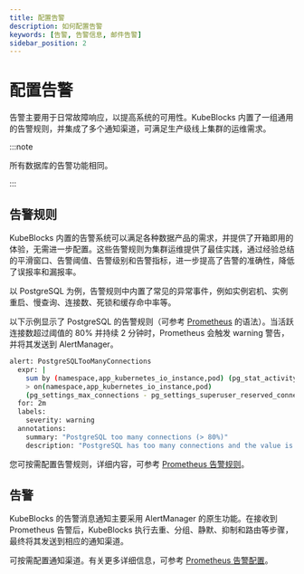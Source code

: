 ```yaml
---
title: 配置告警
description: 如何配置告警
keywords: [告警, 告警信息, 邮件告警]
sidebar_position: 2
---
```


# 配置告警

告警主要用于日常故障响应，以提高系统的可用性。KubeBlocks 内置了一组通用的告警规则，并集成了多个通知渠道，可满足生产级线上集群的运维需求。

:::note

所有数据库的告警功能相同。

:::

## 告警规则

KubeBlocks 内置的告警系统可以满足各种数据产品的需求，并提供了开箱即用的体验，无需进一步配置。这些告警规则为集群运维提供了最佳实践，通过经验总结的平滑窗口、告警阈值、告警级别和告警指标，进一步提高了告警的准确性，降低了误报率和漏报率。

以 PostgreSQL 为例，告警规则中内置了常见的异常事件，例如实例宕机、实例重启、慢查询、连接数、死锁和缓存命中率等。

以下示例显示了 PostgreSQL 的告警规则（可参考 [Prometheus](https://prometheus.io/docs/prometheus/latest/querying/basics/) 的语法）。当活跃连接数超过阈值的 80% 并持续 2 分钟时，Prometheus 会触发 warning 警告，并将其发送到 AlertManager。

```bash
alert: PostgreSQLTooManyConnections
  expr: |
    sum by (namespace,app_kubernetes_io_instance,pod) (pg_stat_activity_count{datname!~"template.*|postgres"})
    > on(namespace,app_kubernetes_io_instance,pod)
    (pg_settings_max_connections - pg_settings_superuser_reserved_connections) * 0.8
  for: 2m
  labels:
    severity: warning
  annotations:
    summary: "PostgreSQL too many connections (> 80%)"
    description: "PostgreSQL has too many connections and the value is {{ $value }}. (instance: {{ $labels.pod }})"
```

您可按需配置告警规则，详细内容，可参考 [Prometheus 告警规则](https://prometheus.io/docs/prometheus/latest/configuration/alerting_rules/#defining-alerting-rules)。

## 告警

KubeBlocks 的告警消息通知主要采用 AlertManager 的原生功能。在接收到 Prometheus 告警后，KubeBlocks 执行去重、分组、静默、抑制和路由等步骤，最终将其发送到相应的通知渠道。

可按需配置通知渠道。有关更多详细信息，可参考 [Prometheus 告警配置](https://prometheus.io/docs/alerting/latest/configuration/)。

